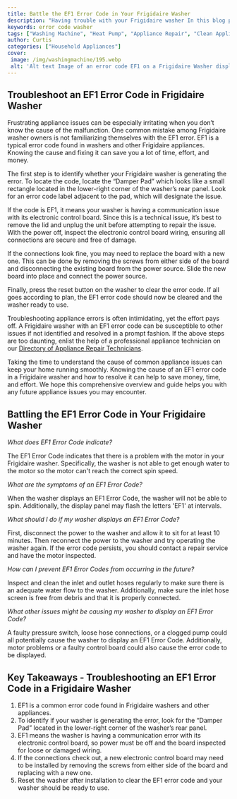```yaml
---
title: Battle the EF1 Error Code in Your Frigidaire Washer
description: "Having trouble with your Frigidaire washer In this blog post well discuss what could be causing the dreaded EF1 error code and steps you can take to battle the problem"
keywords: error code washer
tags: ["Washing Machine", "Heat Pump", "Appliance Repair", "Clean Appliance"]
author: Curtis
categories: ["Household Appliances"]
cover: 
 image: /img/washingmachine/195.webp
 alt: 'Alt text Image of an error code EF1 on a Frigidaire Washer display panel'
---
```

## Troubleshoot an EF1 Error Code in Frigidaire Washer

Frustrating appliance issues can be especially irritating when you don’t know the cause of the malfunction. One common mistake among Frigidaire washer owners is not familiarizing themselves with the EF1 error. EF1 is a typical error code found in washers and other Frigidaire appliances. Knowing the cause and fixing it can save you a lot of time, effort, and money. 

The first step is to identify whether your Frigidaire washer is generating the error. To locate the code, locate the “Damper Pad” which looks like a small rectangle located in the lower-right corner of the washer’s rear panel. Look for an error code label adjacent to the pad, which will designate the issue.

If the code is EF1, it means your washer is having a communication issue with its electronic control board. Since this is a technical issue, it’s best to remove the lid and unplug the unit before attempting to repair the issue. With the power off, inspect the electronic control board wiring, ensuring all connections are secure and free of damage.

If the connections look fine, you may need to replace the board with a new one. This can be done by removing the screws from either side of the board and disconnecting the existing board from the power source. Slide the new board into place and connect the power source.

Finally, press the reset button on the washer to clear the error code. If all goes according to plan, the EF1 error code should now be cleared and the washer ready to use.

Troubleshooting appliance errors is often intimidating, yet the effort pays off. A Frigidaire washer with an EF1 error code can be susceptible to other issues if not identified and resolved in a prompt fashion. If the above steps are too daunting, enlist the help of a professional appliance technician on our [Directory of Appliance Repair Technicians](./pages/appliance-repair-technicians).
 
Taking the time to understand the cause of common appliance issues can keep your home running smoothly. Knowing the cause of an EF1 error code in a Frigidaire washer and how to resolve it can help to save money, time, and effort. We hope this comprehensive overview and guide helps you with any future appliance issues you may encounter.

## Battling the EF1 Error Code in Your Frigidaire Washer

*What does EF1 Error Code indicate?*

The EF1 Error Code indicates that there is a problem with the motor in your Frigidaire washer. Specifically, the washer is not able to get enough water to the motor so the motor can't reach the correct spin speed.

*What are the symptoms of an EF1 Error Code?*

When the washer displays an EF1 Error Code, the washer will not be able to spin. Additionally, the display panel may flash the letters 'EF1' at intervals. 

*What should I do if my washer displays an EF1 Error Code?*

First, disconnect the power to the washer and allow it to sit for at least 10 minutes. Then reconnect the power to the washer and try operating the washer again. If the error code persists, you should contact a repair service and have the motor inspected.

*How can I prevent EF1 Error Codes from occurring in the future?*

Inspect and clean the inlet and outlet hoses regularly to make sure there is an adequate water flow to the washer. Additionally, make sure the inlet hose screen is free from debris and that it is properly connected.

*What other issues might be causing my washer to display an EF1 Error Code?* 

A faulty pressure switch, loose hose connections, or a clogged pump could all potentially cause the washer to display an EF1 Error Code. Additionally, motor problems or a faulty control board could also cause the error code to be displayed.

## Key Takeaways - Troubleshooting an EF1 Error Code in a Frigidaire Washer
1. EF1 is a common error code found in Frigidaire washers and other appliances.
2. To identify if your washer is generating the error, look for the “Damper Pad” located in the lower-right corner of the washer’s rear panel.
3. EF1 means the washer is having a communication error with its electronic control board, so power must be off and the board inspected for loose or damaged wiring.
4. If the connections check out, a new electronic control board may need to be installed by removing the screws from either side of the board and replacing with a new one. 
5. Reset the washer after installation to clear the EF1 error code and your washer should be ready to use.

